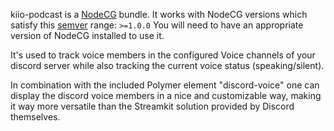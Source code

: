 kiio-podcast is a [NodeCG](http://github.com/nodecg/nodecg) bundle. 
It works with NodeCG versions which satisfy this [semver](https://docs.npmjs.com/getting-started/semantic-versioning) range: `>=1.0.0`
You will need to have an appropriate version of NodeCG installed to use it.


It's used to track voice members in the configured Voice channels of your discord server while also tracking the current voice status (speaking/silent).

In combination with the included Polymer element "discord-voice" one can display the discord voice members in a nice and customizable way, making it way more versatile than the Streamkit solution provided by Discord themselves.
